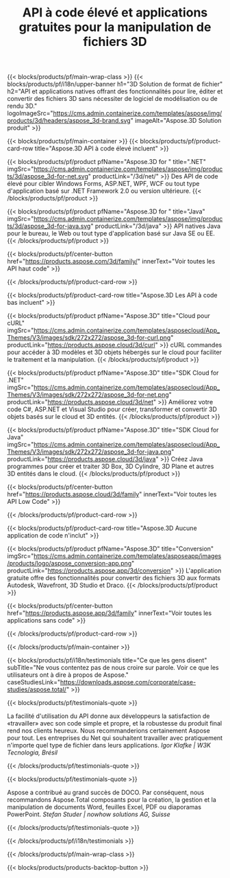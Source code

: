 ﻿---
title: API à code élevé et applications gratuites pour la manipulation de fichiers 3D 
weight: 1460
url: /fr/
description: Créez des fichiers d'édition et de conversion 3D. Aucun logiciel de modélisation 3D requis. Travaillez avec la géométrie, la hiérarchie des scènes, partagez ou divisez les maillages, Animer les objets, ajouter une caméra cible.
google_site_verification: pJzfspWbY9hmASAU3ozD0x1YVIt8rcjsmkvNtlT8jsM
---
{{< blocks/products/pf/main-wrap-class >}}
{{< blocks/products/pf/i18n/upper-banner h1="3D Solution de format de fichier" h2="API et applications natives offrant des fonctionnalités pour lire, éditer et convertir des fichiers 3D sans nécessiter de logiciel de modélisation ou de rendu 3D." logoImageSrc="https://cms.admin.containerize.com/templates/aspose/img/products/3d/headers/aspose_3d-brand.svg" imageAlt="Aspose.3D Solution produit" >}}

{{< blocks/products/pf/main-container >}}
{{< blocks/products/pf/product-card-row title="Aspose.3D API à code élevé incluent" >}}

{{< blocks/products/pf/product pfName="Aspose.3D for " title=".NET" imgSrc="https://cms.admin.containerize.com/templates/aspose/img/products/3d/aspose_3d-for-net.svg" productLink="/3d/net/" >}}
Des API de code élevé pour cibler Windows Forms, ASP.NET, WPF, WCF ou tout type d'application basé sur .NET Framework 2.0 ou version ultérieure.
{{< /blocks/products/pf/product >}}

{{< blocks/products/pf/product pfName="Aspose.3D for " title="Java" imgSrc="https://cms.admin.containerize.com/templates/aspose/img/products/3d/aspose_3d-for-java.svg" productLink="/3d/java" >}}
API natives Java pour le bureau, le Web ou tout type d'application basé sur Java SE ou EE.
{{< /blocks/products/pf/product >}}

{{< blocks/products/pf/center-button href="https://products.aspose.com/3d/family/" innerText="Voir toutes les API haut code" >}}

{{< /blocks/products/pf/product-card-row >}}

{{< blocks/products/pf/product-card-row title="Aspose.3D Les API à code bas incluent" >}}

{{< blocks/products/pf/product pfName="Aspose.3D" title="Cloud pour cURL" imgSrc="https://cms.admin.containerize.com/templates/asposecloud/App_Themes/V3/images/sdk/272x272/aspose_3d-for-curl.png" productLink="https://products.aspose.cloud/3d/curl" >}}
cURL commandes pour accéder à 3D modèles et 3D objets hébergés sur le cloud pour faciliter le traitement et la manipulation.
{{< /blocks/products/pf/product >}}

{{< blocks/products/pf/product pfName="Aspose.3D" title="SDK Cloud for .NET" imgSrc="https://cms.admin.containerize.com/templates/asposecloud/App_Themes/V3/images/sdk/272x272/aspose_3d-for-net.png" productLink="https://products.aspose.cloud/3d/net" >}}
Améliorez votre code C#, ASP.NET et Visual Studio pour créer, transformer et convertir 3D objets basés sur le cloud et 3D entités.
{{< /blocks/products/pf/product >}}

{{< blocks/products/pf/product pfName="Aspose.3D" title="SDK Cloud for Java" imgSrc="https://cms.admin.containerize.com/templates/asposecloud/App_Themes/V3/images/sdk/272x272/aspose_3d-for-java.png" productLink="https://products.aspose.cloud/3d/java" >}}
Créez Java programmes pour créer et traiter 3D Box, 3D Cylindre, 3D Plane et autres 3D entités dans le cloud.
{{< /blocks/products/pf/product >}}

{{< blocks/products/pf/center-button href="https://products.aspose.cloud/3d/family" innerText="Voir toutes les API Low Code" >}}

{{< /blocks/products/pf/product-card-row >}}

{{< blocks/products/pf/product-card-row title="Aspose.3D Aucune application de code n\'inclut" >}}

{{< blocks/products/pf/product pfName="Aspose.3D" title="Conversion" imgSrc="https://cms.admin.containerize.com/templates/asposeapp/images/products/logo/aspose_conversion-app.png" productLink="https://products.aspose.app/3d/conversion" >}}
L'application gratuite offre des fonctionnalités pour convertir des fichiers 3D aux formats Autodesk, Wavefront, 3D Studio et Draco.
{{< /blocks/products/pf/product >}}

{{< blocks/products/pf/center-button href="https://products.aspose.app/3d/family" innerText="Voir toutes les applications sans code" >}}

{{< /blocks/products/pf/product-card-row >}}

{{< /blocks/products/pf/main-container >}}

{{< blocks/products/pf/i18n/testimonials title="Ce que les gens disent" subTitle="Ne vous contentez pas de nous croire sur parole. Voir ce que les utilisateurs ont à dire à propos de Aspose." caseStudiesLink="https://downloads.aspose.com/corporate/case-studies/aspose.total/" >}}

{{< blocks/products/pf/testimonials-quote >}}
<p class="first">
 La facilité d'utilisation du API donne aux développeurs la satisfaction de «travailler» avec son code simple et propre, et la robustesse du produit final rend nos clients heureux. Nous recommanderions certainement Aspose pour tout. Les entreprises du Net qui souhaitent travailler avec pratiquement n'importe quel type de fichier dans leurs applications.
 <em>
  Igor Klafke | W3K Tecnologia, Brésil
 </em>
</p>

{{< /blocks/products/pf/testimonials-quote >}}

{{< blocks/products/pf/testimonials-quote >}}
<p class="second">
 Aspose a contribué au grand succès de DOCO. Par conséquent, nous recommandons Aspose.Total composants pour la création, la gestion et la manipulation de documents Word, feuilles Excel, PDF ou diaporamas PowerPoint.
 <em>
  Stefan Studer | nowhow solutions AG, Suisse
 </em>
</p>

{{< /blocks/products/pf/testimonials-quote >}}

{{< /blocks/products/pf/i18n/testimonials >}}

{{< /blocks/products/pf/main-wrap-class >}}

{{< blocks/products/products-backtop-button >}}